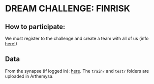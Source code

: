 # DREAM CHALLENGE: FINRISK

## How to participate:

We must register to the challenge and create a team with all of us (info [here!](https://www.synapse.org/#!Synapse:syn27130803/wiki/619282))

## Data

From the synapse (if logged in): [here](https://www.synapse.org/#!Synapse:syn38067910).
The ```train/``` and ```test/``` folders are uploaded in Arthemysa. 
